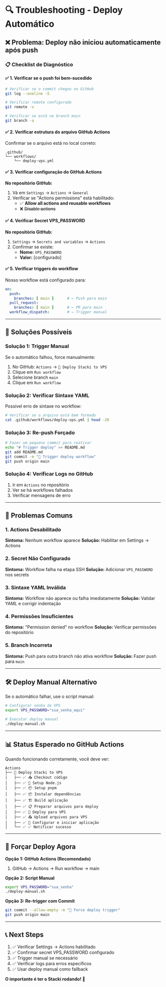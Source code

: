 # 🔍 Troubleshooting - Deploy Automático

## ❌ Problema: Deploy não iniciou automaticamente após push

### 📋 **Checklist de Diagnóstico**

#### ✅ **1. Verificar se o push foi bem-sucedido**
```bash
# Verificar se o commit chegou no GitHub
git log --oneline -5

# Verificar remote configurado
git remote -v

# Verificar se está na branch main
git branch -a
```

#### ✅ **2. Verificar estrutura do arquivo GitHub Actions**
Confirmar se o arquivo está no local correto:
```
.github/
└── workflows/
    └── deploy-vps.yml
```

#### ✅ **3. Verificar configuração do GitHub Actions**

**No repositório GitHub:**
1. Vá em `Settings` → `Actions` → `General`
2. Verificar se "Actions permissions" está habilitado:
   - ✅ **Allow all actions and reusable workflows**
   - ❌ ~~Disable actions~~

#### ✅ **4. Verificar Secret VPS_PASSWORD**

**No repositório GitHub:**
1. `Settings` → `Secrets and variables` → `Actions`
2. Confirmar se existe:
   - **Nome:** `VPS_PASSWORD`
   - **Valor:** [configurado]

#### ✅ **5. Verificar triggers do workflow**

Nosso workflow está configurado para:
```yaml
on:
  push:
    branches: [ main ]      # ← Push para main
  pull_request:
    branches: [ main ]      # ← PR para main
  workflow_dispatch:        # ← Trigger manual
```

---

## 🔧 **Soluções Possíveis**

### **Solução 1: Trigger Manual**
Se o automático falhou, force manualmente:

1. No GitHub: `Actions` → `🚀 Deploy Stacki to VPS`
2. Clique em `Run workflow`
3. Selecione branch `main`
4. Clique em `Run workflow`

### **Solução 2: Verificar Sintaxe YAML**
Possível erro de sintaxe no workflow:

```bash
# Verificar se o arquivo está bem formado
cat .github/workflows/deploy-vps.yml | head -20
```

### **Solução 3: Re-push Forçado**
```bash
# Fazer um pequeno commit para reativar
echo "# Trigger deploy" >> README.md
git add README.md
git commit -m "🔄 Trigger deploy workflow"
git push origin main
```

### **Solução 4: Verificar Logs no GitHub**
1. Ir em `Actions` no repositório
2. Ver se há workflows falhados
3. Verificar mensagens de erro

---

## 🚨 **Problemas Comuns**

### **1. Actions Desabilitado**
**Sintoma:** Nenhum workflow aparece
**Solução:** Habilitar em Settings → Actions

### **2. Secret Não Configurado**
**Sintoma:** Workflow falha na etapa SSH
**Solução:** Adicionar `VPS_PASSWORD` nos secrets

### **3. Sintaxe YAML Inválida**
**Sintoma:** Workflow não aparece ou falha imediatamente
**Solução:** Validar YAML e corrigir indentação

### **4. Permissões Insuficientes**
**Sintoma:** "Permission denied" no workflow
**Solução:** Verificar permissões do repositório

### **5. Branch Incorreta**
**Sintoma:** Push para outra branch não ativa workflow
**Solução:** Fazer push para `main`

---

## 🛠 **Deploy Manual Alternativo**

Se o automático falhar, use o script manual:

```bash
# Configurar senha da VPS
export VPS_PASSWORD="sua_senha_aqui"

# Executar deploy manual
./deploy-manual.sh
```

---

## 📊 **Status Esperado no GitHub Actions**

Quando funcionando corretamente, você deve ver:

```
Actions
├── 🚀 Deploy Stacki to VPS
│   ├── ✅ 📥 Checkout código
│   ├── ✅ 🔧 Setup Node.js
│   ├── ✅ 📦 Setup pnpm
│   ├── ✅ 📦 Instalar dependências
│   ├── ✅ 🏗️ Build aplicação
│   ├── ✅ 📋 Preparar arquivos para deploy
│   ├── ✅ 🚀 Deploy para VPS
│   ├── ✅ 📤 Upload arquivos para VPS
│   ├── ✅ 🔧 Configurar e iniciar aplicação
│   └── ✅ ✅ Notificar sucesso
```

---

## 🔄 **Forçar Deploy Agora**

**Opção 1: GitHub Actions (Recomendado)**
1. GitHub → Actions → Run workflow → main

**Opção 2: Script Manual**
```bash
export VPS_PASSWORD="sua_senha"
./deploy-manual.sh
```

**Opção 3: Re-trigger com Commit**
```bash
git commit --allow-empty -m "🔄 Force deploy trigger"
git push origin main
```

---

## 📞 **Next Steps**

1. ✅ Verificar Settings → Actions habilitado
2. ✅ Confirmar secret VPS_PASSWORD configurado  
3. ✅ Trigger manual se necessário
4. ✅ Verificar logs para erros específicos
5. ✅ Usar deploy manual como fallback

**O importante é ter o Stacki rodando! 🚀**